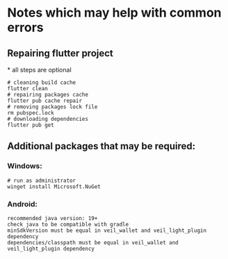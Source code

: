 # Notes which may help with common errors

## Repairing flutter project
\* all steps are optional
```
# cleaning build cache
flutter clean
# repairing packages cache
flutter pub cache repair 
# removing packages lock file
rm pubspec.lock
# downloading dependencies
flutter pub get
```


## Additional packages that may be required:
### Windows:
```
# run as administrator
winget install Microsoft.NuGet
```

### Android:
```
recommended java version: 19+
check java to be compatible with gradle
minSdkVersion must be equal in veil_wallet and veil_light_plugin dependency
dependencies/classpath must be equal in veil_wallet and veil_light_plugin dependency
```
